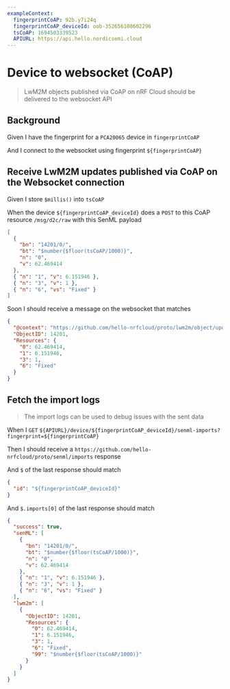 ```yaml
---
exampleContext:
  fingerprintCoAP: 92b.y7i24q
  fingerprintCoAP_deviceId: oob-352656108602296
  tsCoAP: 1694503339523
  APIURL: https://api.hello.nordicsemi.cloud
---
```


# Device to websocket (CoAP)

> LwM2M objects published via CoAP on nRF Cloud should be delivered to the
> websocket API

## Background

Given I have the fingerprint for a `PCA20065` device in `fingerprintCoAP`

And I connect to the websocket using fingerprint `${fingerprintCoAP}`

## Receive LwM2M updates published via CoAP on the Websocket connection

Given I store `$millis()` into `tsCoAP`

When the device `${fingerprintCoAP_deviceId}` does a `POST` to this CoAP
resource `/msg/d2c/raw` with this SenML payload

```json
[
  {
    "bn": "14201/0/",
    "bt": "$number{$floor(tsCoAP/1000)}",
    "n": "0",
    "v": 62.469414
  },
  { "n": "1", "v": 6.151946 },
  { "n": "3", "v": 1 },
  { "n": "6", "vs": "Fixed" }
]
```

Soon I should receive a message on the websocket that matches

```json
{
  "@context": "https://github.com/hello-nrfcloud/proto/lwm2m/object/update",
  "ObjectID": 14201,
  "Resources": {
    "0": 62.469414,
    "1": 6.151946,
    "3": 1,
    "6": "Fixed"
  }
}
```

## Fetch the import logs

> The import logs can be used to debug issues with the sent data

When I `GET`
`${APIURL}/device/${fingerprintCoAP_deviceId}/senml-imports?fingerprint=${fingerprintCoAP}`

Then I should receive a `https://github.com/hello-nrfcloud/proto/senml/imports`
response

And `$` of the last response should match

```json
{
  "id": "${fingerprintCoAP_deviceId}"
}
```

And `$.imports[0]` of the last response should match

```json
{
  "success": true,
  "senML": [
    {
      "bn": "14201/0/",
      "bt": "$number{$floor(tsCoAP/1000)}",
      "n": "0",
      "v": 62.469414
    },
    { "n": "1", "v": 6.151946 },
    { "n": "3", "v": 1 },
    { "n": "6", "vs": "Fixed" }
  ],
  "lwm2m": [
    {
      "ObjectID": 14201,
      "Resources": {
        "0": 62.469414,
        "1": 6.151946,
        "3": 1,
        "6": "Fixed",
        "99": "$number{$floor(tsCoAP/1000)}"
      }
    }
  ]
}
```
